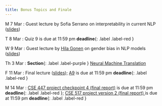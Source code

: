```yaml
---
title: Bonus Topics and Finale
---
```


M 7 Mar
: Guest lecture by Sofia Serrano on interpretability in
current NLP ([slides](../assets/slides/interpretability.pdf))

T 8 Mar
: Quiz 9 is due at 11:59 pm **deadline**{: .label .label-red }

W 9 Mar
: Guest lecture by
[Hila Gonen](https://u.cs.biu.ac.il/~gonenhi/) on gender bias in NLP
models ([slides](../assets/slides/genderbias.pdf))

Th 3 Mar
: **Section**{: .label .label-purple } [Neural Machine Translation](../assets/slides/Section_10.pdf)

F 11 Mar
:  Final lecture ([slides](../assets/slides/finale.pdf));  [A9](../assets/docs/A9.pdf) is due at 11:59 pm **deadline**{: .label .label-red }

M 14 Mar
: [CSE 447 project checkpoint 4 (final report)](../assets/docs/project-447.pdf) is due at 11:59 pm  **deadline**{: .label .label-red }; [CSE 517 project version 2 (final report) ](../assets/docs/project-517.pdf) is due at 11:59 pm  **deadline**{: .label .label-red }
